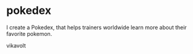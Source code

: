 # pokedex
 
I create a Pokedex, that helps trainers worldwide learn more about their favorite pokemon.

vikavolt

